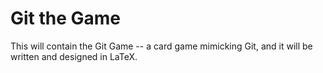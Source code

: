 # Git the Game

This will contain the Git Game -- a card game mimicking Git, and it will be written and designed in LaTeX.
